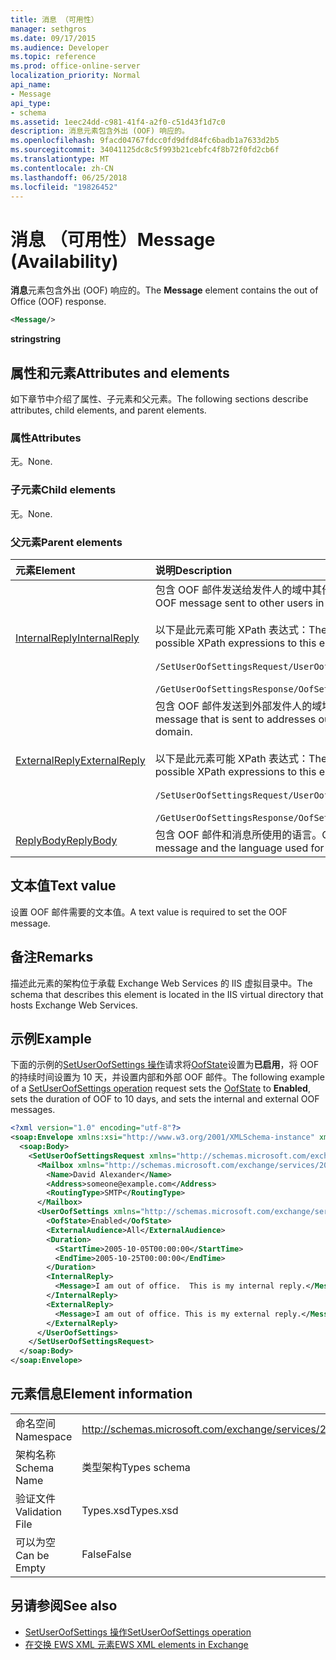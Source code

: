 ```yaml
---
title: 消息 （可用性）
manager: sethgros
ms.date: 09/17/2015
ms.audience: Developer
ms.topic: reference
ms.prod: office-online-server
localization_priority: Normal
api_name:
- Message
api_type:
- schema
ms.assetid: 1eec24dd-c981-41f4-a2f0-c51d43f1d7c0
description: 消息元素包含外出 (OOF) 响应的。
ms.openlocfilehash: 9facd04767fdcc0fd9dfd84fc6badb1a7633d2b5
ms.sourcegitcommit: 34041125dc8c5f993b21cebfc4f8b72f0fd2cb6f
ms.translationtype: MT
ms.contentlocale: zh-CN
ms.lasthandoff: 06/25/2018
ms.locfileid: "19826452"
---
```

# <a name="message-availability"></a><span data-ttu-id="84c7e-103">消息 （可用性）</span><span class="sxs-lookup"><span data-stu-id="84c7e-103">Message (Availability)</span></span>

<span data-ttu-id="84c7e-104">**消息**元素包含外出 (OOF) 响应的。</span><span class="sxs-lookup"><span data-stu-id="84c7e-104">The **Message** element contains the out of Office (OOF) response.</span></span> 
  
```xml
<Message/> 
```

 <span data-ttu-id="84c7e-105">**string**</span><span class="sxs-lookup"><span data-stu-id="84c7e-105">**string**</span></span>
## <a name="attributes-and-elements"></a><span data-ttu-id="84c7e-106">属性和元素</span><span class="sxs-lookup"><span data-stu-id="84c7e-106">Attributes and elements</span></span>

<span data-ttu-id="84c7e-107">如下章节中介绍了属性、子元素和父元素。</span><span class="sxs-lookup"><span data-stu-id="84c7e-107">The following sections describe attributes, child elements, and parent elements.</span></span>
  
### <a name="attributes"></a><span data-ttu-id="84c7e-108">属性</span><span class="sxs-lookup"><span data-stu-id="84c7e-108">Attributes</span></span>

<span data-ttu-id="84c7e-109">无。</span><span class="sxs-lookup"><span data-stu-id="84c7e-109">None.</span></span>
  
### <a name="child-elements"></a><span data-ttu-id="84c7e-110">子元素</span><span class="sxs-lookup"><span data-stu-id="84c7e-110">Child elements</span></span>

<span data-ttu-id="84c7e-111">无。</span><span class="sxs-lookup"><span data-stu-id="84c7e-111">None.</span></span>
  
### <a name="parent-elements"></a><span data-ttu-id="84c7e-112">父元素</span><span class="sxs-lookup"><span data-stu-id="84c7e-112">Parent elements</span></span>

|<span data-ttu-id="84c7e-113">**元素**</span><span class="sxs-lookup"><span data-stu-id="84c7e-113">**Element**</span></span>|<span data-ttu-id="84c7e-114">**说明**</span><span class="sxs-lookup"><span data-stu-id="84c7e-114">**Description**</span></span>|
|:-----|:-----|
|[<span data-ttu-id="84c7e-115">InternalReply</span><span class="sxs-lookup"><span data-stu-id="84c7e-115">InternalReply</span></span>](internalreply.md) <br/> | <span data-ttu-id="84c7e-116">包含 OOF 邮件发送给发件人的域中其他用户。</span><span class="sxs-lookup"><span data-stu-id="84c7e-116">Contains the OOF message sent to other users in the sender's domain.</span></span> <br/> <br/>  <span data-ttu-id="84c7e-117">以下是此元素可能 XPath 表达式：</span><span class="sxs-lookup"><span data-stu-id="84c7e-117">The following are the possible XPath expressions to this element:</span></span> <br/> <br/>  `/SetUserOofSettingsRequest/UserOofSettings/InternalReply` <br/><br/>  `/GetUserOofSettingsResponse/OofSettings/InternalReply` <br/> |
|[<span data-ttu-id="84c7e-118">ExternalReply</span><span class="sxs-lookup"><span data-stu-id="84c7e-118">ExternalReply</span></span>](externalreply.md) <br/> | <span data-ttu-id="84c7e-119">包含 OOF 邮件发送到外部发件人的域地址。</span><span class="sxs-lookup"><span data-stu-id="84c7e-119">Contains the OOF message that is sent to addresses outside the sender's domain.</span></span>  <br/> <br/> <span data-ttu-id="84c7e-120">以下是此元素可能 XPath 表达式：</span><span class="sxs-lookup"><span data-stu-id="84c7e-120">The following are the possible XPath expressions to this element:</span></span>  <br/><br/>  `/SetUserOofSettingsRequest/UserOofSettings/ExternalReply` <br/><br/>  `/GetUserOofSettingsResponse/OofSettings/ExternalReply` <br/> |
|[<span data-ttu-id="84c7e-121">ReplyBody</span><span class="sxs-lookup"><span data-stu-id="84c7e-121">ReplyBody</span></span>](replybody.md) <br/> |<span data-ttu-id="84c7e-122">包含 OOF 邮件和消息所使用的语言。</span><span class="sxs-lookup"><span data-stu-id="84c7e-122">Contains an OOF message and the language used for the message.</span></span>  <br/> |
   
## <a name="text-value"></a><span data-ttu-id="84c7e-123">文本值</span><span class="sxs-lookup"><span data-stu-id="84c7e-123">Text value</span></span>

<span data-ttu-id="84c7e-124">设置 OOF 邮件需要的文本值。</span><span class="sxs-lookup"><span data-stu-id="84c7e-124">A text value is required to set the OOF message.</span></span>
  
## <a name="remarks"></a><span data-ttu-id="84c7e-125">备注</span><span class="sxs-lookup"><span data-stu-id="84c7e-125">Remarks</span></span>

<span data-ttu-id="84c7e-126">描述此元素的架构位于承载 Exchange Web Services 的 IIS 虚拟目录中。</span><span class="sxs-lookup"><span data-stu-id="84c7e-126">The schema that describes this element is located in the IIS virtual directory that hosts Exchange Web Services.</span></span>
  
## <a name="example"></a><span data-ttu-id="84c7e-127">示例</span><span class="sxs-lookup"><span data-stu-id="84c7e-127">Example</span></span>

<span data-ttu-id="84c7e-128">下面的示例的[SetUserOofSettings 操作](setuseroofsettings-operation.md)请求将[OofState](oofstate.md)设置为**已启用**，将 OOF 的持续时间设置为 10 天，并设置内部和外部 OOF 邮件。</span><span class="sxs-lookup"><span data-stu-id="84c7e-128">The following example of a [SetUserOofSettings operation](setuseroofsettings-operation.md) request sets the [OofState](oofstate.md) to **Enabled**, sets the duration of OOF to 10 days, and sets the internal and external OOF messages.</span></span>
  
```XML
<?xml version="1.0" encoding="utf-8"?>
<soap:Envelope xmlns:xsi="http://www.w3.org/2001/XMLSchema-instance" xmlns:xsd="http://www.w3.org/2001/XMLSchema" xmlns:soap="http://schemas.xmlsoap.org/soap/envelope/">
  <soap:Body>
    <SetUserOofSettingsRequest xmlns="http://schemas.microsoft.com/exchange/services/2006/messages">
      <Mailbox xmlns="http://schemas.microsoft.com/exchange/services/2006/types">
        <Name>David Alexander</Name>
        <Address>someone@example.com</Address>
        <RoutingType>SMTP</RoutingType>
      </Mailbox>
      <UserOofSettings xmlns="http://schemas.microsoft.com/exchange/services/2006/types">
        <OofState>Enabled</OofState>
        <ExternalAudience>All</ExternalAudience>
        <Duration>
          <StartTime>2005-10-05T00:00:00</StartTime>
          <EndTime>2005-10-25T00:00:00</EndTime>
        </Duration>
        <InternalReply>
          <Message>I am out of office.  This is my internal reply.</Message>
        </InternalReply>
        <ExternalReply>
          <Message>I am out of office. This is my external reply.</Message>
        </ExternalReply>
      </UserOofSettings>
    </SetUserOofSettingsRequest>
  </soap:Body>
</soap:Envelope>
```

## <a name="element-information"></a><span data-ttu-id="84c7e-129">元素信息</span><span class="sxs-lookup"><span data-stu-id="84c7e-129">Element information</span></span>

|||
|:-----|:-----|
|<span data-ttu-id="84c7e-130">命名空间</span><span class="sxs-lookup"><span data-stu-id="84c7e-130">Namespace</span></span>  <br/> |http://schemas.microsoft.com/exchange/services/2006/types  <br/> |
|<span data-ttu-id="84c7e-131">架构名称</span><span class="sxs-lookup"><span data-stu-id="84c7e-131">Schema Name</span></span>  <br/> |<span data-ttu-id="84c7e-132">类型架构</span><span class="sxs-lookup"><span data-stu-id="84c7e-132">Types schema</span></span>  <br/> |
|<span data-ttu-id="84c7e-133">验证文件</span><span class="sxs-lookup"><span data-stu-id="84c7e-133">Validation File</span></span>  <br/> |<span data-ttu-id="84c7e-134">Types.xsd</span><span class="sxs-lookup"><span data-stu-id="84c7e-134">Types.xsd</span></span>  <br/> |
|<span data-ttu-id="84c7e-135">可以为空</span><span class="sxs-lookup"><span data-stu-id="84c7e-135">Can be Empty</span></span>  <br/> |<span data-ttu-id="84c7e-136">False</span><span class="sxs-lookup"><span data-stu-id="84c7e-136">False</span></span>  <br/> |
   
## <a name="see-also"></a><span data-ttu-id="84c7e-137">另请参阅</span><span class="sxs-lookup"><span data-stu-id="84c7e-137">See also</span></span>

- [<span data-ttu-id="84c7e-138">SetUserOofSettings 操作</span><span class="sxs-lookup"><span data-stu-id="84c7e-138">SetUserOofSettings operation</span></span>](setuseroofsettings-operation.md)
- [<span data-ttu-id="84c7e-139">在交换 EWS XML 元素</span><span class="sxs-lookup"><span data-stu-id="84c7e-139">EWS XML elements in Exchange</span></span>](ews-xml-elements-in-exchange.md)

